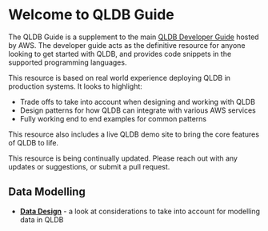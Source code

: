 # Welcome to QLDB Guide

The QLDB Guide is a supplement to the main [QLDB Developer Guide](https://docs.aws.amazon.com/qldb/latest/developerguide/what-is.html) hosted by AWS. The developer guide acts as the definitive resource for anyone looking to get started with QLDB, and provides code snippets in the supported programming languages.

This resource is based on real world experience deploying QLDB in production systems. It looks to highlight:

* Trade offs to take into account when designing and working with QLDB
* Design patterns for how QLDB can integrate with various AWS services
* Fully working end to end examples for common patterns

This resource also includes a live QLDB demo site to bring the core features of QLDB to life.

This resource is being continually updated. Please reach out with any updates or suggestions, or submit a pull request.

## Data Modelling

* **[Data Design](./data-design/)** - a look at considerations to take into account for modelling data in QLDB
